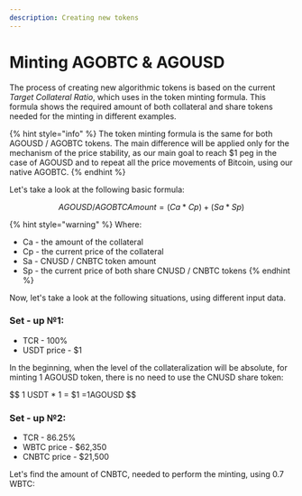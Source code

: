 ```yaml
---
description: Creating new tokens
---
```


# Minting AGOBTC & AGOUSD

The process of creating new algorithmic tokens is based on the current _Target Collateral Ratio_, which uses in the token minting formula. This formula shows the required amount of both collateral and share tokens needed for the minting in different examples.

{% hint style="info" %}
The token minting formula is the same for both AGOUSD / AGOBTC tokens. The main difference will be applied only for the mechanism of the price stability, as our main goal to reach $1 peg in the case of AGOUSD and to repeat all the price movements of Bitcoin, using our native AGOBTC.
{% endhint %}

Let's take a look at the following basic formula:

$$
AGOUSD / AGOBTC Amount=(Ca*Cp) +(Sa*Sp)
$$

{% hint style="warning" %}
Where:

* Ca - the amount of the collateral
* Cp - the current price of the collateral
* Sa - CNUSD / CNBTC token amount
* Sp - the current price of both share CNUSD / CNBTC tokens
{% endhint %}

Now, let's take a look at the following situations, using different input data.

### Set - up №1:

* TCR - 100%
* USDT price - $1

In the beginning, when the level of the collateralization will be absolute, for minting 1 AGOUSD token, there is no need to use the CNUSD share token:

$$
1 USDT * 1 = $1 =1AGOUSD
$$

### Set - up №2:

* TCR - 86.25%
* WBTC price - $62,350
* CNBTC price - $21,500

Let's find the amount of CNBTC, needed to perform the minting, using 0.7 WBTC:





